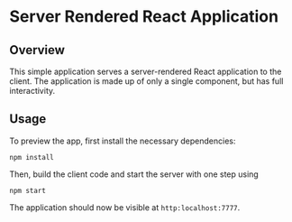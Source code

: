 # Server Rendered React Application

## Overview
This simple application serves a server-rendered React application to the client. The application is made up of only a single component, but has full interactivity.

## Usage
To preview the app, first install the necessary dependencies:

`npm install`

Then, build the client code and start the server with one step using

`npm start`

The application should now be visible at `http:localhost:7777`.
